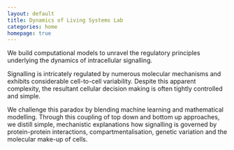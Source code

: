 ```yaml
---
layout: default
title: Dynamics of Living Systems Lab
categories: home
homepage: true
---
```

We build computational models to unravel the regulatory principles underlying the dynamics of intracellular signalling.

Signalling is intricately regulated by numerous molecular mechanisms and exhibits considerable cell-to-cell variability. Despite this apparent complexity, the resultant cellular decision making is often tightly controlled and simple. 

We challenge this paradox by blending machine learning and mathematical modelling. Through this coupling of top down and bottom up approaches, we distill simple, mechanistic explanations how signalling is governed by protein-protein interactions, compartmentalisation, genetic variation and the molecular make-up of cells.